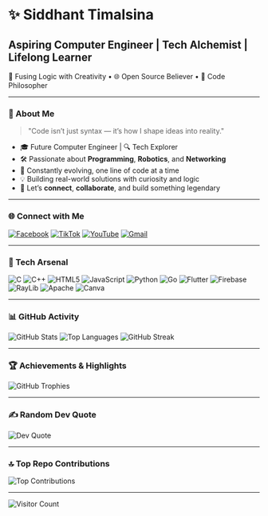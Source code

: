 # ✨ Siddhant Timalsina

## Aspiring Computer Engineer | Tech Alchemist | Lifelong Learner

🚀 Fusing Logic with Creativity • 🌐 Open Source Believer • 🧠 Code Philosopher

---

### 🧬 About Me

> "Code isn’t just syntax — it’s how I shape ideas into reality."

- 🎓 Future Computer Engineer | 🔍 Tech Explorer  
- 🛠️ Passionate about **Programming**, **Robotics**, and **Networking**  
- 🌱 Constantly evolving, one line of code at a time  
- 💡 Building real-world solutions with curiosity and logic  
- 🤝 Let’s **connect**, **collaborate**, and build something legendary  

---

### 🌐 Connect with Me

[![Facebook](https://img.shields.io/badge/Facebook-%231877F2?style=for-the-badge&logo=facebook&logoColor=white)](https://facebook.com/Siddhant.Timalsina.92)
[![TikTok](https://img.shields.io/badge/TikTok-%23000000?style=for-the-badge&logo=tiktok&logoColor=white)](https://tiktok.com/@sid__ant)
[![YouTube](https://img.shields.io/badge/YouTube-%23FF0000?style=for-the-badge&logo=youtube&logoColor=white)](https://youtube.com/@FEELTHEMUSICSID)
[![Gmail](https://img.shields.io/badge/Gmail-D14836?style=for-the-badge&logo=gmail&logoColor=white)](mailto:siddhanttimalsina10@gmail.com)

---

### 🧠 Tech Arsenal

![C](https://img.shields.io/badge/C-%2300599C.svg?style=flat-square&logo=c&logoColor=white)
![C++](https://img.shields.io/badge/C++-%2300599C.svg?style=flat-square&logo=c%2B%2B&logoColor=white)
![HTML5](https://img.shields.io/badge/HTML5-%23E34F26.svg?style=flat-square&logo=html5&logoColor=white)
![JavaScript](https://img.shields.io/badge/JavaScript-%23323330.svg?style=flat-square&logo=javascript&logoColor=%23F7DF1E)
![Python](https://img.shields.io/badge/Python-3670A0?style=flat-square&logo=python&logoColor=ffdd54)
![Go](https://img.shields.io/badge/Go-%2300ADD8.svg?style=flat-square&logo=go&logoColor=white)
![Flutter](https://img.shields.io/badge/Flutter-%2302569B.svg?style=flat-square&logo=flutter&logoColor=white)
![Firebase](https://img.shields.io/badge/Firebase-%23039BE5.svg?style=flat-square&logo=firebase)
![RayLib](https://img.shields.io/badge/RayLib-FFFFFF.svg?style=flat-square&logo=raylib&logoColor=black)
![Apache](https://img.shields.io/badge/Apache-%23D42029.svg?style=flat-square&logo=apache&logoColor=white)
![Canva](https://img.shields.io/badge/Canva-%2300C4CC.svg?style=flat-square&logo=canva&logoColor=white)

---

### 📊 GitHub Activity

![GitHub Stats](https://github-readme-stats.vercel.app/api?username=ANONYMOUS-SIDD&theme=nightowl&hide_border=true&show_icons=true)
![Top Languages](https://github-readme-stats.vercel.app/api/top-langs/?username=ANONYMOUS-SIDD&theme=nightowl&hide_border=true&layout=compact)
![GitHub Streak](https://streak-stats.demolab.com?user=ANONYMOUS-SIDD&theme=nightowl&hide_border=true)

---

### 🏆 Achievements & Highlights

![GitHub Trophies](https://github-profile-trophy.vercel.app/?username=ANONYMOUS-SIDD&theme=tokyonight&no-bg=true&no-frame=true&margin-w=6)

---

### ✍️ Random Dev Quote

![Dev Quote](https://quotes-github-readme.vercel.app/api?type=horizontal&theme=tokyonight)

---

### 🔝 Top Repo Contributions

![Top Contributions](https://github-contributor-stats.vercel.app/api?username=ANONYMOUS-SIDD&limit=5&theme=nightowl&combine_all_yearly_contributions=true)

---

![Visitor Count](https://visitcount.itsvg.in/api?id=ANONYMOUS-SIDD&icon=9&color=0)
